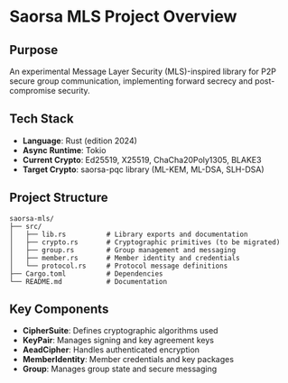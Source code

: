 # Saorsa MLS Project Overview

## Purpose
An experimental Message Layer Security (MLS)-inspired library for P2P secure group communication, implementing forward secrecy and post-compromise security.

## Tech Stack
- **Language**: Rust (edition 2024)
- **Async Runtime**: Tokio
- **Current Crypto**: Ed25519, X25519, ChaCha20Poly1305, BLAKE3
- **Target Crypto**: saorsa-pqc library (ML-KEM, ML-DSA, SLH-DSA)

## Project Structure
```
saorsa-mls/
├── src/
│   ├── lib.rs          # Library exports and documentation
│   ├── crypto.rs       # Cryptographic primitives (to be migrated)
│   ├── group.rs        # Group management and messaging
│   ├── member.rs       # Member identity and credentials
│   └── protocol.rs     # Protocol message definitions
├── Cargo.toml          # Dependencies
└── README.md           # Documentation
```

## Key Components
- **CipherSuite**: Defines cryptographic algorithms used
- **KeyPair**: Manages signing and key agreement keys
- **AeadCipher**: Handles authenticated encryption
- **MemberIdentity**: Member credentials and key packages
- **Group**: Manages group state and secure messaging